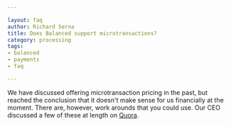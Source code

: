 ```yaml
---

layout: faq
author: Richard Serna
title: Does Balanced support microtransactions?
category: processing
tags:
- balanced
- payments
- faq

---
```


We have discussed offering microtransaction pricing in the past, but reached the conclusion that it doesn't make sense for us financially at the moment. There are, however, work arounds that you could use. Our CEO discussed a few of these at length on [Quora](http://www.quora.com/Balanced/Does-it-make-sense-to-use-Balanced-with-micro-transactions/answer/Matin-Tamizi).
